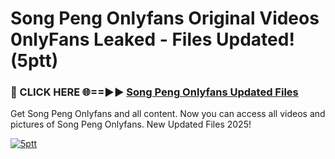 # Song Peng Onlyfans Original Videos 0nlyFans Leaked - Files Updated! (5ptt)

<h3>🔴 CLICK HERE 🌐==►► <a href="https://tinyurl.com/ehrbuxhb" rel="nofollow">Song Peng Onlyfans Updated Files</a></h3>

Get Song Peng Onlyfans and all content. Now you can access all videos and pictures of Song Peng Onlyfans. New Updated Files 2025!

[![5ptt](https://i.imgur.com/lVYEuWS.gif)](https://tinyurl.com/ehrbuxhb)
